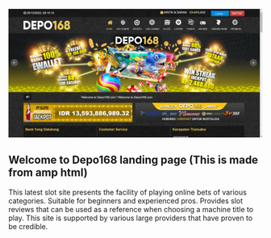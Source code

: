 ![Design preview for the Landing Page](./images/screenshot/desktop-screenshot-1404915.jpg)

## Welcome to Depo168 landing page (This is made from amp html)

This latest slot site presents the facility of playing online bets of various categories. Suitable for beginners and experienced pros. Provides slot reviews that can be used as a reference when choosing a machine title to play. This site is supported by various large providers that have proven to be credible.
